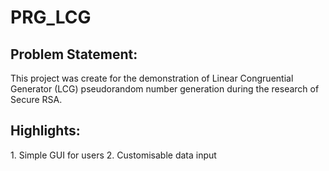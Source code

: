 PRG_LCG
=======

<h2>Problem Statement:</h2> This project was create for the demonstration of Linear Congruential Generator (LCG) pseudorandom number generation during the research of Secure RSA.

<h2>Highlights:</h2>
1. Simple GUI for users
2. Customisable data input
